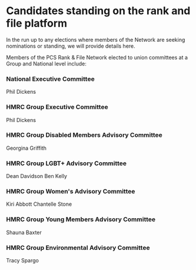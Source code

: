 <h1 class="section-heading centered">Candidates standing on the rank and file platform</h1>

In the run up to any elections where members of the Network are seeking nominations or standing, we will provide details here.

Members of the PCS Rank & File Network elected to union committees at a Group and National level include:

### National Executive Committee
Phil Dickens

### HMRC Group Executive Committee
Phil Dickens

### HMRC Group Disabled Members Advisory Committee
Georgina Griffith

### HMRC Group LGBT+ Advisory Committee
Dean Davidson
Ben Kelly

### HMRC Group Women's Advisory Committee
Kiri Abbott
Chantelle Stone

### HMRC Group Young Members Advisory Committee
Shauna Baxter

### HMRC Group Environmental Advisory Committee
Tracy Spargo
